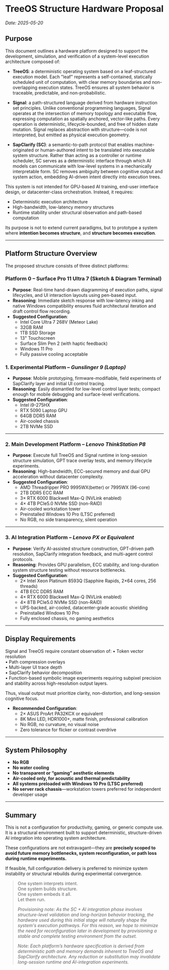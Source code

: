 # TreeOS Structure Hardware Proposal  
*Date: 2025-05-20*

## Purpose

This document outlines a hardware platform designed to support the development, simulation, and verification of a system-level execution architecture composed of:

- **TreeOS**: a deterministic operating system based on a leaf-structured execution model. Each "leaf" represents a self-contained, statically scheduled unit of computation, with clear memory boundaries and non-overlapping execution states. TreeOS ensures all system behavior is traceable, predictable, and non-probabilistic.

- **Signal**: a path-structured language derived from hardware instruction set principles. Unlike conventional programming languages, Signal operates at the intersection of memory topology and executable flow, expressing computation as spatially anchored, vector-like paths. Every operation is deterministic, lifecycle-bounded, and free of hidden state mutation. Signal replaces abstraction with structure—code is not interpreted, but emitted as physical execution geometry.

- **SapClarify (SC)**: a semantic-to-path protocol that enables machine-originated or human-authored intent to be translated into executable system structure. Rather than acting as a controller or runtime scheduler, SC serves as a deterministic interface through which AI models can communicate with low-level systems in a mechanically interpretable form. SC removes ambiguity between cognitive output and system action, embedding AI-driven intent directly into execution trees.

This system is not intended for GPU-based AI training, end-user interface design, or datacenter-class orchestration. Instead, it requires:

- Deterministic execution architecture  
- High-bandwidth, low-latency memory structures  
- Runtime stability under structural observation and path-based computation  

Its purpose is not to extend current paradigms, but to prototype a system where **intention becomes structure**, and **structure becomes execution**.

---
## Platform Structure Overview

The proposed structure consists of three distinct platforms:

### Platform 0 – Surface Pro 11 Ultra 7 (Sketch & Diagram Terminal)

- **Purpose**: Real-time hand-drawn diagramming of execution paths, signal lifecycles, and UI interaction layouts using pen-based input.
- **Reasoning**: Immediate sketch response with low-latency inking and native Windows compatibility ensures fluid architectural iteration and draft control flow recording.
- **Suggested Configuration**:
  - Intel Core Ultra 7 268V (Meteor Lake)
  - 32GB RAM
  - 1TB SSD Storage
  - 13" Touchscreen
  - Surface Slim Pen 2 (with haptic feedback)
  - Windows 11 Pro
  - Fully passive cooling acceptable

### 1. Experimental Platform – *Gunslinger 9 (Laptop)*

- **Purpose**: Mobile prototyping, firmware-modifiable, field experiments of SapClarify layer and initial UI control tracing.
- **Reasoning**: Easily dismantled for low-level control layer tests; compact enough for mobile debugging and surface-level verifications.
- **Suggested Configuration**:
  - Intel i9-275HX
  - RTX 5090 Laptop GPU
  - 64GB DDR5 RAM
  - Air-cooled chassis
  - 2TB NVMe SSD

---

### 2. Main Development Platform – *Lenovo ThinkStation P8*

- **Purpose**: Execute full TreeOS and Signal runtime in long-session structure simulation, GPT trace overlay tests, and memory lifecycle experiments.
- **Reasoning**: High-bandwidth, ECC-secured memory and dual GPU acceleration without datacenter complexity.
- **Suggested Configuration**:
  - AMD Threadripper PRO 9995WX(better) or 7995WX (96-core)
  - 2TB DDR5 ECC RAM
  - 3× RTX 6000 Blackwell Max-Q (NVLink enabled)
  - 4× 4TB PCIe5.0 NVMe SSD (non-RAID)
  - Air-cooled workstation tower
  - Preinstalled Windows 10 Pro (LTSC preferred)
  - No RGB, no side transparency, silent operation

---

### 3. AI Integration Platform – *Lenovo PX or Equivalent*

- **Purpose**: Verify AI-assisted structure construction, GPT-driven path resolution, SapClarify integration feedback, and multi-agent control protocols.
- **Reasoning**: Provides GPU parallelism, ECC stability, and long-duration system structure testing without resource bottlenecks.
- **Suggested Configuration**:
  - 2× Intel Xeon Platinum 8593Q
  (Sapphire Rapids, 2×64 cores, 256 threads)
  - 4TB ECC DDR5 RAM
  - 4× RTX 6000 Blackwell Max-Q (NVLink enabled)
  - 4× 8TB PCIe5.0 NVMe SSD (non-RAID)
  - UPS-backed, air-cooled, datacenter-grade acoustic shielding
  - Preinstalled Windows 10 Pro
  - Fully enclosed chassis, no gaming aesthetics

---

## Display Requirements

Signal and TreeOS require constant observation of:
	•	Token vector resolution  
	•	Path compression overlays  
	•	Multi-layer UI trace depth  
	•	SapClarify behavior decomposition  
	•	Function-based symbolic image experiments requiring subpixel precision and stability across high-resolution output layers.
 
Thus, visual output must prioritize clarity, non-distortion, and long-session cognitive focus.

- **Recommended Configuration**:
  - 2× ASUS ProArt PA32KCX or equivalent
  - 8K Mini LED, HDR1000+, matte finish, professional calibration
  - No RGB, no curvature, no visual noise
  - Zero tolerance for flicker or contrast overdrive

---

## System Philosophy

- **No RGB**  
- **No water cooling**  
- **No transparent or “gaming” aesthetic elements**  
- **Air-cooled only, for acoustic and thermal predictability**  
- **All systems preloaded with Windows 10 Pro (LTSC preferred)**  
- **No server rack chassis**—workstation towers preferred for independent developer usage

---

## Summary

This is not a configuration for productivity, gaming, or generic compute use.  
It is a structural environment built to support deterministic, structure-driven AI integration into operating system architecture.

These configurations are not extravagant—they are **precisely scoped to avoid future memory bottlenecks, system reconfiguration, or path loss during runtime experiments.**

If feasible, full configuration delivery is preferred to minimize system instability or structural rebuilds during experimental convergence.

> One system interprets intent.  
> One system builds structure.  
> One system embeds it all.  
> Let them run.
>
> *Provisioning note: As the SC + AI integration phase involves structure-level validation and long-horizon behavior tracking, the hardware used during this initial stage will naturally shape the system's execution pathways. For this reason, we hope to minimize the need for reconfiguration later in development by provisioning a stable and complete testing environment from the outset.*
> 
> _Note: Each platform’s hardware specification is derived from deterministic path and memory demands inherent to TreeOS and SapClarify architecture. Any reduction or substitution may invalidate long-session runtime and AI-integration experiments._
